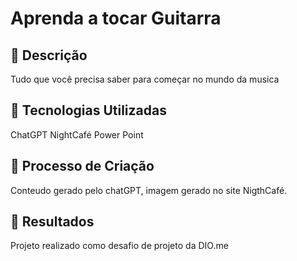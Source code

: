 # Aprenda a tocar Guitarra

## 📒 Descrição
Tudo que você precisa saber para começar no mundo da musica

## 🤖 Tecnologias Utilizadas
ChatGPT
NightCafé
Power Point

## 🧐 Processo de Criação
Conteudo gerado pelo chatGPT, imagem gerado no site NigthCafé.

## 🚀 Resultados
Projeto realizado como desafio de projeto da DIO.me
